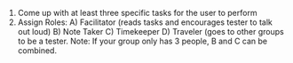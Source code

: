 1) Come up with at least three specific tasks for the user to perform
2) Assign Roles:
	A) Facilitator (reads tasks and encourages tester to talk out loud)
	B) Note Taker
	C) Timekeeper
	D) Traveler (goes to other groups to be a tester.
	Note: If your group only has 3 people, B and C can be combined.
